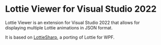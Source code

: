 # Lottie Viewer for Visual Studio 2022

Lottie Viewer is an extension for Visual Studio 2022 that allows for displaying multiple Lottie animations in JSON format.

It is based on [LottieSharp](https://github.com/ascora/LottieSharp), a porting of Lottie for WPF.
